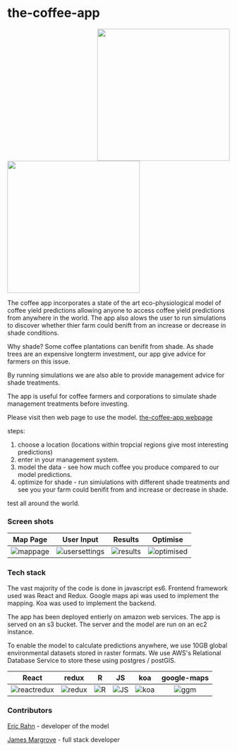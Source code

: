 # the-coffee-app

<img align="right" src="https://thumbs.gfycat.com/WaryHarmfulCanine-size_restricted.gif" height="300px">
<img src="https://thumbs.gfycat.com/PertinentGoodAzurevase-size_restricted.gif" height="300px">

The coffee app incorporates a state of the art eco-physiological model of coffee yield predictions allowing anyone to access coffee yield predictions from anywhere in the world. The app also alows the user to run simulations to discover whether thier farm could benift from an increase or decrease in shade conditions. 

Why shade? Some coffee plantations can benifit from shade. As shade trees are an expensive longterm investment, our app give advice for farmers on this issue. 

By running simulations we are also able to provide management advice for shade treatments.

The app is useful for coffee farmers and corporations to simulate shade management treatments before investing.

Please visit then web page to use the model.
[the-coffee-app webpage](http://the.coffee.app.s3-website-eu-west-1.amazonaws.com/home)

steps:
  1. choose a location (locations within tropcial regions give most interesting predictions)
  2. enter in your management system.
  3. model the data - see how much coffee you produce compared to our model predictions.
  4. optimize for shade - run simiulations with different shade treatments and see you your farm could benifit from and increase or decrease in shade. 
  
  test all around the world.


### Screen shots
Map Page                                     |                                      User Input |                                      Results |                                      Optimise
:-------------------------------------------:|:-----------------------------------------------:|:-------------------------------------------:|:-----------------------------------------------:
![mappage](https://s3-eu-west-1.amazonaws.com/james.margrove/the-coffee-app/readMeImages/locationfinder+copy.png) | ![usersettings](https://s3-eu-west-1.amazonaws.com/james.margrove/the-coffee-app/readMeImages/userinput.png)| ![results](https://s3-eu-west-1.amazonaws.com/james.margrove/the-coffee-app/readMeImages/initialmodelresults.png) | ![optimised](https://s3-eu-west-1.amazonaws.com/james.margrove/the-coffee-app/readMeImages/optiRes.png) |

### Tech stack

The vast majority of the code is done in javascript es6. Frontend framework used was React and Redux. Google maps api was used to implement the mapping. Koa was used to implement the backend. 

The app has been deployed entierly on amazon web services. The app is served on an s3 bucket. The server and the model are run on an ec2 instance. 

To enable the model to calculate predictions anywhere, we use 10GB global environmental datasets stored in raster formats. We use AWS's Relational Database Service to store these using postgres / postGIS.  


React         |        redux |            R |           JS |          koa | google-maps
:------------:|:------------:|:------------:|:------------:|:------------:|:------------:
![reactredux](https://s3-eu-west-1.amazonaws.com/james.margrove/the-coffee-app/readMeImages/react.png) | ![redux](https://s3-eu-west-1.amazonaws.com/james.margrove/the-coffee-app/readMeImages/redux.jpeg) | ![R](https://s3-eu-west-1.amazonaws.com/james.margrove/the-coffee-app/readMeImages/R.jpeg) | ![JS](https://s3-eu-west-1.amazonaws.com/james.margrove/the-coffee-app/readMeImages/es6.jpeg) | ![koa](https://s3-eu-west-1.amazonaws.com/james.margrove/the-coffee-app/readMeImages/koa.png) | ![ggm](https://s3-eu-west-1.amazonaws.com/james.margrove/the-coffee-app/readMeImages/ggm.png)

### Contributors
[Eric Rahn]() - developer of the model

[James Margrove](https://www.linkedin.com/in/james-margrove-b3b81557/) - full stack developer
